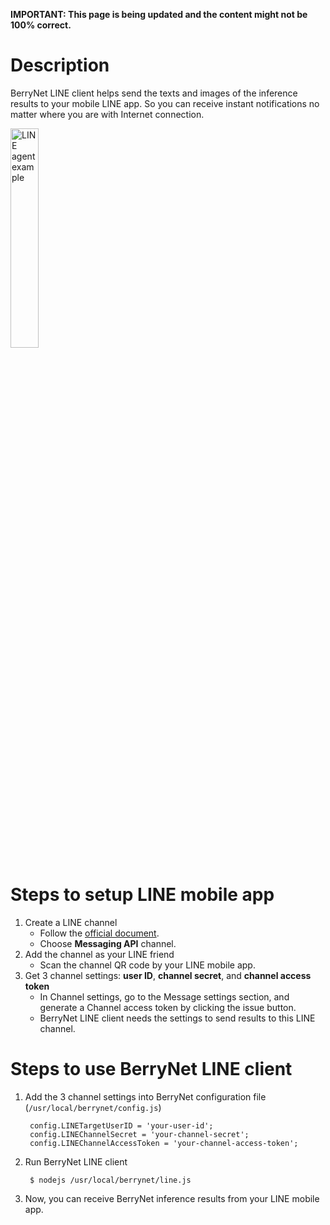 **IMPORTANT: This page is being updated and the content might not be 100% correct.**

# Description

BerryNet LINE client helps send the texts and images of the inference results to your mobile LINE app. So you can receive instant notifications no matter where you are with Internet connection.

<img src="https://user-images.githubusercontent.com/292790/46901080-83427680-cedf-11e8-803a-4b9ed8a23e42.png" alt="LINE agent example" width=30%>

# Steps to setup LINE mobile app

1. Create a LINE channel
    * Follow the [official document](https://developers.line.me/en/docs/messaging-api/getting-started/).
    * Choose **Messaging API** channel.
1. Add the channel as your LINE friend
    * Scan the channel QR code by your LINE mobile app.
1. Get 3 channel settings: **user ID**, **channel secret**, and **channel access token**
    * In Channel settings, go to the Message settings section, and generate a Channel access token by clicking the issue button.
    * BerryNet LINE client needs the settings to send results to this LINE channel.

# Steps to use BerryNet LINE client

1. Add the 3 channel settings into BerryNet configuration file (`/usr/local/berrynet/config.js`)

        config.LINETargetUserID = 'your-user-id';
        config.LINEChannelSecret = 'your-channel-secret';
        config.LINEChannelAccessToken = 'your-channel-access-token';

1. Run BerryNet LINE client

        $ nodejs /usr/local/berrynet/line.js

1. Now, you can receive BerryNet inference results from your LINE mobile app.
